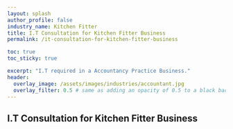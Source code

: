 ```yaml
---
layout: splash 
author_profile: false 
industry_name: Kitchen Fitter
title: I.T Consultation for Kitchen Fitter Business
permalink: /it-consultation-for-kitchen-fitter-business

toc: true
toc_sticky: true

excerpt: "I.T required in a Accountancy Practice Business."
header:
  overlay_image: /assets/images/industries/accountant.jpg
  overlay_filter: 0.5 # same as adding an opacity of 0.5 to a black background
---
```


## I.T Consultation for Kitchen Fitter Business
